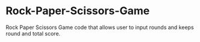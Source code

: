 # Rock-Paper-Scissors-Game
Rock Paper Scissors Game code that allows user to input rounds and keeps round and total score.
